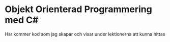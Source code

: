 # Objekt Orienterad Programmering med C#

Här kommer kod som jag skapar och visar under lektionerna att kunna hittas
